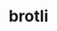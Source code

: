 ---
title: "brotli"
layout: cache
categories: [package, develop]
meta: {"compilers": ["apple-clang@16.0.0", "gcc@10.5.0", "gcc@11.4.0", "gcc@13.3.0"], "num_specs": 35, "num_specs_by_stack": {"developer-tools-aarch64-linux-gnu": 10, "developer-tools-darwin": 6, "developer-tools-x86_64_v3-linux-gnu": 10, "hep": 9, "root": 35}, "oss": ["centos7", "rhel8", "sequoia", "ubuntu22.04"], "platforms": ["darwin", "linux"], "stacks": ["developer-tools-aarch64-linux-gnu", "developer-tools-darwin", "developer-tools-x86_64_v3-linux-gnu", "hep", "root"], "targets": ["aarch64", "x86_64_v3"], "versions": ["1.1.0"]}
spec_details: [{"compiler": "gcc@13.3.0", "hash": "22dhoyzpvq4oxgrognq56i2vv3lkjcn3", "os": "rhel8", "platform": "linux", "size": "-", "stacks": ["developer-tools-aarch64-linux-gnu", "root"], "target": "aarch64", "variants": ["build_system=cmake", "build_type=Release", "generator=make", "~ipo"], "versions": ["1.1.0"]}, {"compiler": "apple-clang@16.0.0", "hash": "2lrlaa6gwzjg4j7myqcmfxdwhdh5in6c", "os": "sequoia", "platform": "darwin", "size": "-", "stacks": ["developer-tools-darwin", "root"], "target": "aarch64", "variants": ["build_system=cmake", "build_type=Release", "generator=make", "~ipo"], "versions": ["1.1.0"]}, {"compiler": "gcc@10.5.0", "hash": "7h6o5pgabzllnfuswuaw57c5jsjbhexb", "os": "centos7", "platform": "linux", "size": "-", "stacks": ["developer-tools-x86_64_v3-linux-gnu", "root"], "target": "x86_64_v3", "variants": ["build_system=cmake", "build_type=Release", "generator=make", "~ipo"], "versions": ["1.1.0"]}, {"compiler": "apple-clang@16.0.0", "hash": "b3sbn3htyp545b32zl3clc4vlluydzr6", "os": "sequoia", "platform": "darwin", "size": "-", "stacks": ["developer-tools-darwin", "root"], "target": "aarch64", "variants": ["build_system=cmake", "build_type=Release", "generator=make", "~ipo"], "versions": ["1.1.0"]}, {"compiler": "gcc@10.5.0", "hash": "b62643izb7dak2l2elntclakecymk6lg", "os": "centos7", "platform": "linux", "size": "-", "stacks": ["developer-tools-x86_64_v3-linux-gnu", "root"], "target": "x86_64_v3", "variants": ["build_system=cmake", "build_type=Release", "generator=make", "~ipo"], "versions": ["1.1.0"]}, {"compiler": "gcc@10.5.0", "hash": "b6lngm2askbe3q2rli7l4u74o6nkjjsm", "os": "centos7", "platform": "linux", "size": "-", "stacks": ["developer-tools-x86_64_v3-linux-gnu", "root"], "target": "x86_64_v3", "variants": ["build_system=cmake", "build_type=Release", "generator=make", "~ipo"], "versions": ["1.1.0"]}, {"compiler": "gcc@10.5.0", "hash": "cfjclyjgkijjnynnezaq5whsdu5qwzj4", "os": "centos7", "platform": "linux", "size": "-", "stacks": ["developer-tools-x86_64_v3-linux-gnu", "root"], "target": "x86_64_v3", "variants": ["build_system=cmake", "build_type=Release", "generator=make", "~ipo"], "versions": ["1.1.0"]}, {"compiler": "gcc@10.5.0", "hash": "cuydn4o3jh67btlslwvtqfjrfkv3v2h4", "os": "centos7", "platform": "linux", "size": "-", "stacks": ["developer-tools-x86_64_v3-linux-gnu", "root"], "target": "x86_64_v3", "variants": ["build_system=cmake", "build_type=Release", "generator=make", "~ipo"], "versions": ["1.1.0"]}, {"compiler": "gcc@13.3.0", "hash": "cympgkoj7lsrzgznlfaj6cyiu7mctub2", "os": "rhel8", "platform": "linux", "size": "-", "stacks": ["developer-tools-aarch64-linux-gnu", "root"], "target": "aarch64", "variants": ["build_system=cmake", "build_type=Release", "generator=make", "~ipo"], "versions": ["1.1.0"]}, {"compiler": "gcc@11.4.0", "hash": "d2v7soyjwynuotbkhm7gntguwhyxgyix", "os": "ubuntu22.04", "platform": "linux", "size": "-", "stacks": ["hep", "root"], "target": "x86_64_v3", "variants": ["build_system=cmake", "build_type=Release", "generator=make", "~ipo"], "versions": ["1.1.0"]}, {"compiler": "apple-clang@16.0.0", "hash": "dz2fuepqzgfz6uptjgnalk5gjrxyowrq", "os": "sequoia", "platform": "darwin", "size": "-", "stacks": ["developer-tools-darwin", "root"], "target": "aarch64", "variants": ["build_system=cmake", "build_type=Release", "generator=make", "~ipo"], "versions": ["1.1.0"]}, {"compiler": "apple-clang@16.0.0", "hash": "el7qdld5jt7yfvvt7ljvl7bogvmtu6eh", "os": "sequoia", "platform": "darwin", "size": "-", "stacks": ["developer-tools-darwin", "root"], "target": "aarch64", "variants": ["build_system=cmake", "build_type=Release", "generator=make", "~ipo"], "versions": ["1.1.0"]}, {"compiler": "gcc@10.5.0", "hash": "euaax6yil5wssmsqhc3j2t72a7bc5fkq", "os": "centos7", "platform": "linux", "size": "-", "stacks": ["developer-tools-x86_64_v3-linux-gnu", "root"], "target": "x86_64_v3", "variants": ["build_system=cmake", "build_type=Release", "generator=make", "~ipo"], "versions": ["1.1.0"]}, {"compiler": "gcc@11.4.0", "hash": "fiz7rf46loiiqj6yq5sdcj2t3jdiq4i6", "os": "ubuntu22.04", "platform": "linux", "size": "-", "stacks": ["hep", "root"], "target": "x86_64_v3", "variants": ["build_system=cmake", "build_type=Release", "generator=make", "~ipo"], "versions": ["1.1.0"]}, {"compiler": "apple-clang@16.0.0", "hash": "ftg3xqro5tas5vgy4xqlgnr23aimvknn", "os": "sequoia", "platform": "darwin", "size": "-", "stacks": ["developer-tools-darwin", "root"], "target": "aarch64", "variants": ["build_system=cmake", "build_type=Release", "generator=make", "~ipo"], "versions": ["1.1.0"]}, {"compiler": "gcc@13.3.0", "hash": "ghbi6frdsxackuo56jouobh6dhkn7zv4", "os": "rhel8", "platform": "linux", "size": "-", "stacks": ["developer-tools-aarch64-linux-gnu", "root"], "target": "aarch64", "variants": ["build_system=cmake", "build_type=Release", "generator=make", "~ipo"], "versions": ["1.1.0"]}, {"compiler": "gcc@11.4.0", "hash": "kgatpr7f46fvbpkusqurbgwjwt4h6w66", "os": "ubuntu22.04", "platform": "linux", "size": "-", "stacks": ["hep", "root"], "target": "x86_64_v3", "variants": ["build_system=cmake", "build_type=Release", "generator=make", "~ipo"], "versions": ["1.1.0"]}, {"compiler": "gcc@10.5.0", "hash": "lh2pgjkszhn7mvz4pwwlegiqcr4dqw63", "os": "centos7", "platform": "linux", "size": "-", "stacks": ["developer-tools-x86_64_v3-linux-gnu", "root"], "target": "x86_64_v3", "variants": ["build_system=cmake", "build_type=Release", "generator=make", "~ipo"], "versions": ["1.1.0"]}, {"compiler": "gcc@11.4.0", "hash": "ljkhj7poeghoeufkrfdd4w6rg2tw47xq", "os": "ubuntu22.04", "platform": "linux", "size": "-", "stacks": ["hep", "root"], "target": "x86_64_v3", "variants": ["build_system=cmake", "build_type=Release", "generator=make", "~ipo"], "versions": ["1.1.0"]}, {"compiler": "gcc@10.5.0", "hash": "lxpkquq63ezbk6wca6nkpottj3a4hpb6", "os": "centos7", "platform": "linux", "size": "-", "stacks": ["developer-tools-x86_64_v3-linux-gnu", "root"], "target": "x86_64_v3", "variants": ["build_system=cmake", "build_type=Release", "generator=make", "~ipo"], "versions": ["1.1.0"]}, {"compiler": "gcc@13.3.0", "hash": "moh5v72ndw3fv62ispqejpwrcakxwx4c", "os": "rhel8", "platform": "linux", "size": "-", "stacks": ["developer-tools-aarch64-linux-gnu", "root"], "target": "aarch64", "variants": ["build_system=cmake", "build_type=Release", "generator=make", "~ipo"], "versions": ["1.1.0"]}, {"compiler": "gcc@11.4.0", "hash": "njdtq4lvc7rnv3yuisoxcmrsoxpnmacb", "os": "ubuntu22.04", "platform": "linux", "size": "-", "stacks": ["hep", "root"], "target": "x86_64_v3", "variants": ["build_system=cmake", "build_type=Release", "generator=make", "~ipo"], "versions": ["1.1.0"]}, {"compiler": "gcc@10.5.0", "hash": "pgcfh5rd4ddjdb4znzowbuebibrckx6l", "os": "centos7", "platform": "linux", "size": "-", "stacks": ["developer-tools-x86_64_v3-linux-gnu", "root"], "target": "x86_64_v3", "variants": ["build_system=cmake", "build_type=Release", "generator=make", "~ipo"], "versions": ["1.1.0"]}, {"compiler": "gcc@13.3.0", "hash": "q2sdfaijaljyhzmfkudrf6mxynnyq3e3", "os": "rhel8", "platform": "linux", "size": "-", "stacks": ["developer-tools-aarch64-linux-gnu", "root"], "target": "aarch64", "variants": ["build_system=cmake", "build_type=Release", "generator=make", "~ipo"], "versions": ["1.1.0"]}, {"compiler": "gcc@13.3.0", "hash": "qxnjv6vjore57jwnyauzde6pst7cpj7r", "os": "rhel8", "platform": "linux", "size": "-", "stacks": ["developer-tools-aarch64-linux-gnu", "root"], "target": "aarch64", "variants": ["build_system=cmake", "build_type=Release", "generator=make", "~ipo"], "versions": ["1.1.0"]}, {"compiler": "gcc@10.5.0", "hash": "rbpkr5hjb7hupxfky47mvl6g4h7nlj2i", "os": "centos7", "platform": "linux", "size": "-", "stacks": ["developer-tools-x86_64_v3-linux-gnu", "root"], "target": "x86_64_v3", "variants": ["build_system=cmake", "build_type=Release", "generator=make", "~ipo"], "versions": ["1.1.0"]}, {"compiler": "apple-clang@16.0.0", "hash": "rewbg6w5hq2pfjwxayxagzv4kknybu27", "os": "sequoia", "platform": "darwin", "size": "-", "stacks": ["developer-tools-darwin", "root"], "target": "aarch64", "variants": ["build_system=cmake", "build_type=Release", "generator=make", "~ipo"], "versions": ["1.1.0"]}, {"compiler": "gcc@11.4.0", "hash": "rinck3oppdqvo3v47gjet3tevbddgdfp", "os": "ubuntu22.04", "platform": "linux", "size": "-", "stacks": ["hep", "root"], "target": "x86_64_v3", "variants": ["build_system=cmake", "build_type=Release", "generator=make", "~ipo"], "versions": ["1.1.0"]}, {"compiler": "gcc@13.3.0", "hash": "sffytzb4m3xfwua5evrjwnmghh5ejsrk", "os": "rhel8", "platform": "linux", "size": "-", "stacks": ["developer-tools-aarch64-linux-gnu", "root"], "target": "aarch64", "variants": ["build_system=cmake", "build_type=Release", "generator=make", "~ipo"], "versions": ["1.1.0"]}, {"compiler": "gcc@11.4.0", "hash": "u64aobjg4aficzvavuuycdflemp4trvv", "os": "ubuntu22.04", "platform": "linux", "size": "-", "stacks": ["hep", "root"], "target": "x86_64_v3", "variants": ["build_system=cmake", "build_type=Release", "generator=make", "~ipo"], "versions": ["1.1.0"]}, {"compiler": "gcc@13.3.0", "hash": "v7irmskhmcb4tvgif3xpyotmiiqmojpx", "os": "rhel8", "platform": "linux", "size": "-", "stacks": ["developer-tools-aarch64-linux-gnu", "root"], "target": "aarch64", "variants": ["build_system=cmake", "build_type=Release", "generator=make", "~ipo"], "versions": ["1.1.0"]}, {"compiler": "gcc@13.3.0", "hash": "va2qrnmosfqd3nzjyromnnkdiye5n6ti", "os": "rhel8", "platform": "linux", "size": "-", "stacks": ["developer-tools-aarch64-linux-gnu", "root"], "target": "aarch64", "variants": ["build_system=cmake", "build_type=Release", "generator=make", "~ipo"], "versions": ["1.1.0"]}, {"compiler": "gcc@11.4.0", "hash": "xikpd4pck7ewa7kvrl5fsy6maecdhpv6", "os": "ubuntu22.04", "platform": "linux", "size": "-", "stacks": ["hep", "root"], "target": "x86_64_v3", "variants": ["build_system=cmake", "build_type=Release", "generator=make", "~ipo"], "versions": ["1.1.0"]}, {"compiler": "gcc@11.4.0", "hash": "ylc3qeg6ev2orzlhjsmb3prbx2bwezcm", "os": "ubuntu22.04", "platform": "linux", "size": "-", "stacks": ["hep", "root"], "target": "x86_64_v3", "variants": ["build_system=cmake", "build_type=Release", "generator=make", "~ipo"], "versions": ["1.1.0"]}, {"compiler": "gcc@13.3.0", "hash": "zenamzfjeyjvmkslkx2v456uvpu7p5ji", "os": "rhel8", "platform": "linux", "size": "-", "stacks": ["developer-tools-aarch64-linux-gnu", "root"], "target": "aarch64", "variants": ["build_system=cmake", "build_type=Release", "generator=make", "~ipo"], "versions": ["1.1.0"]}]
---